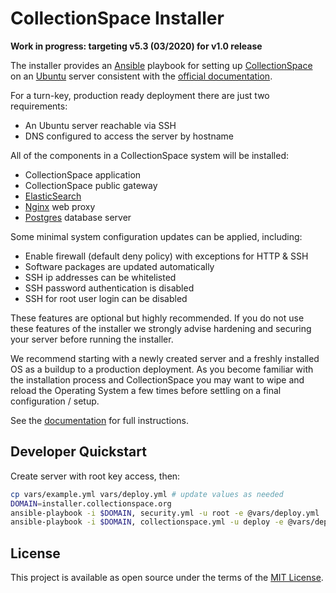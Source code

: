 # CollectionSpace Installer

**Work in progress: targeting v5.3 (03/2020) for v1.0 release**

The installer provides an [Ansible](https://www.ansible.com/) playbook
for setting up [CollectionSpace](https://www.collectionspace.org/) on an
[Ubuntu](https://ubuntu.com/) server consistent with the [official
documentation](https://collectionspace.atlassian.net/wiki/spaces/DOC/pages/701465498/Installing+on+Ubuntu+LTS).

For a turn-key, production ready deployment there are just two requirements:

- An Ubuntu server reachable via SSH
- DNS configured to access the server by hostname

All of the components in a CollectionSpace system will be installed:

- CollectionSpace application
- CollectionSpace public gateway
- [ElasticSearch](https://www.elastic.co/)
- [Nginx](https://www.nginx.com/) web proxy
- [Postgres](https://www.postgresql.org/) database server

Some minimal system configuration updates can be applied, including:

- Enable firewall (default deny policy) with exceptions for HTTP & SSH
- Software packages are updated automatically
- SSH ip addresses can be whitelisted
- SSH password authentication is disabled
- SSH for root user login can be disabled

These features are optional but highly recommended. If you do not use
these features of the installer we strongly advise hardening and
securing your server before running the installer.

We recommend starting with a newly created server and a freshly
installed OS as a buildup to a production deployment. As you become
familiar with the installation process and CollectionSpace you may want
to wipe and reload the Operating System a few times before settling on
a final configuration / setup.

See the [documentation](docs/README.md) for full instructions.

## Developer Quickstart

Create server with root key access, then:

```bash
cp vars/example.yml vars/deploy.yml # update values as needed
DOMAIN=installer.collectionspace.org
ansible-playbook -i $DOMAIN, security.yml -u root -e @vars/deploy.yml
ansible-playbook -i $DOMAIN, collectionspace.yml -u deploy -e @vars/deploy.yml
```

## License

This project is available as open source under the terms of the
[MIT License](http://opensource.org/licenses/MIT).
